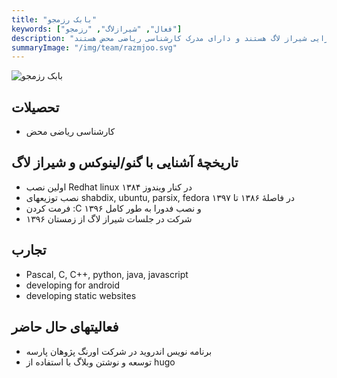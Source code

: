 ```yaml
---
title: "بابک رزمجو"
keywords: ["فعال", "شیرازلاگ", "رزمجو"]
description: "بابک رزمجو از اعضاء تیم اجرایی شیراز لاگ هستند و دارای مدرک کارشناسی ریاضی محض هستند."
summaryImage: "/img/team/razmjoo.svg"
---
```

![بابک رزمجو](/img/team/razmjoo.svg)

## تحصیلات
* کارشناسی ریاضی محض

## تاریخچهٔ آشنایی با گنو/لینوکس و شیراز لاگ
* اولین نصب Redhat linux در کنار ویندوز ۱۳۸۴
* نصب توزیعهای shabdix, ubuntu, parsix, fedora در فاصلهٔ ۱۳۸۶ تا ۱۳۹۷
* فرمت کردن :C و نصب فدورا به طور کامل ۱۳۹۶
* شرکت در جلسات شیراز لاگ از زمستان ۱۳۹۶

## تجارب
* Pascal, C, C++, python, java, javascript
* developing for android
* developing static websites

## فعالیتهای حال حاضر
* برنامه نویس اندروید در شرکت اورنگ پژوهان پارسه
* توسعه و نوشتن وبلاگ با استفاده از hugo

